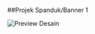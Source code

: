 ##Projek Spanduk/Banner 1

![Preview Desain](https://github.com/FiiekGatarieekV1/CDRFiieek/raw/main/Untitled-1.jpg)
